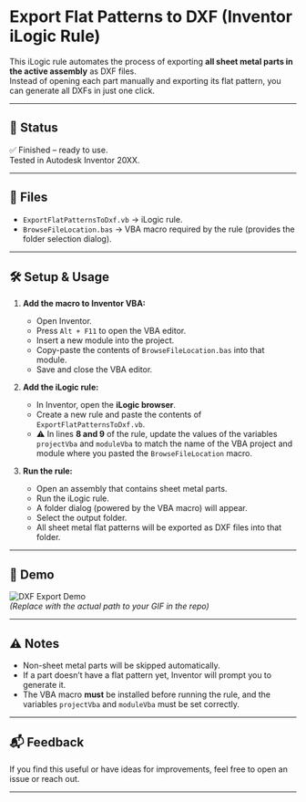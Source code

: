 # Export Flat Patterns to DXF (Inventor iLogic Rule)

This iLogic rule automates the process of exporting **all sheet metal parts in the active assembly** as DXF files.  
Instead of opening each part manually and exporting its flat pattern, you can generate all DXFs in just one click.

---

## 🚦 Status
✅ Finished – ready to use.  
Tested in Autodesk Inventor 20XX.  

---

## 📂 Files
- `ExportFlatPatternsToDxf.vb` → iLogic rule.  
- `BrowseFileLocation.bas` → VBA macro required by the rule (provides the folder selection dialog).  

---

## 🛠️ Setup & Usage
1. **Add the macro to Inventor VBA:**
   - Open Inventor.  
   - Press `Alt + F11` to open the VBA editor.  
   - Insert a new module into the project.  
   - Copy-paste the contents of `BrowseFileLocation.bas` into that module.  
   - Save and close the VBA editor.  

2. **Add the iLogic rule:**
   - In Inventor, open the **iLogic browser**.  
   - Create a new rule and paste the contents of `ExportFlatPatternsToDxf.vb`.  
   - ⚠️ In lines **8 and 9** of the rule, update the values of the variables `projectVba` and `moduleVba` to match the name of the VBA project and module where you pasted the `BrowseFileLocation` macro.  

3. **Run the rule:**
   - Open an assembly that contains sheet metal parts.  
   - Run the iLogic rule.  
   - A folder dialog (powered by the VBA macro) will appear.  
   - Select the output folder.  
   - All sheet metal flat patterns will be exported as DXF files into that folder.  

---

## 🎥 Demo
![DXF Export Demo](../examples/ExportFlatPatternsToDxf.gif)  
*(Replace with the actual path to your GIF in the repo)*  

---

## ⚠️ Notes
- Non-sheet metal parts will be skipped automatically.  
- If a part doesn’t have a flat pattern yet, Inventor will prompt you to generate it.  
- The VBA macro **must** be installed before running the rule, and the variables `projectVba` and `moduleVba` must be set correctly.  

---

## 📬 Feedback
If you find this useful or have ideas for improvements, feel free to open an issue or reach out.  

---
